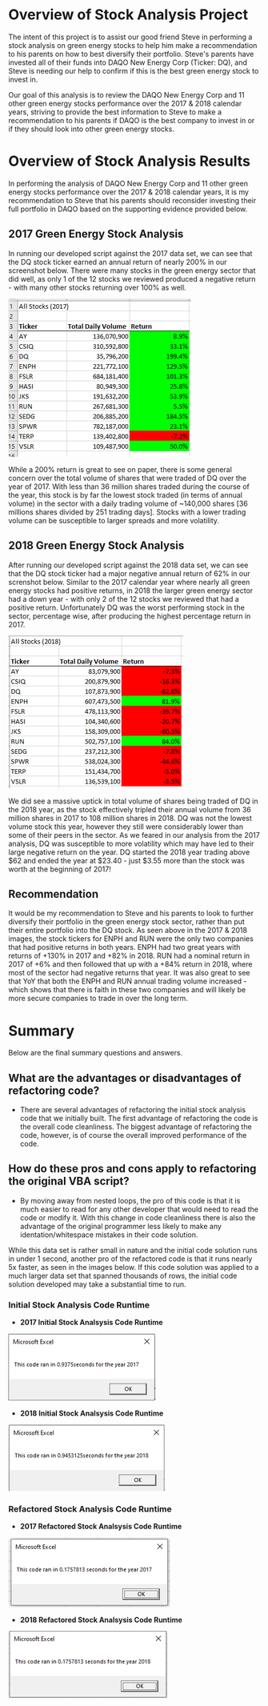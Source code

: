 # Overview of Stock Analysis Project

The intent of this project is to assist our good friend Steve in performing a stock analysis on green energy stocks to help him make a recommendation to his parents on how to best diversify their portfolio. Steve's parents have invested all of their funds into DAQO New Energy Corp (Ticker: DQ), and Steve is needing our help to confirm if this is the best green energy stock to invest in.

Our goal of this analysis is to review the DAQO New Energy Corp and 11 other green energy stocks performance over the 2017 & 2018 calendar years, striving to provide the best information to Steve to make a recommendation to his parents if DAQO is the best company to invest in or if they should look into other green energy stocks.

# Overview of Stock Analysis Results

In performing the analysis of DAQO New Energy Corp and 11 other green energy stocks performance over the 2017 & 2018 calendar years, it is my recommendation to Steve that his parents should reconsider investing their full portfolio in DAQO based on the supporting evidence provided below.

## 2017 Green Energy Stock Analysis

In running our developed script against the 2017 data set, we can see that the DQ stock ticker earned an annual return of nearly 200% in our screenshot below. There were many stocks in the green energy sector that did well, as only 1 of the 12 stocks we reviewed produced a negative return - with many other stocks returning over 100% as well. 

![2017 Green Energy Stock Analysis](/Resources/2017_All_Green_Energy_Stock_Analysis.png "2017 Green Energy Stock Analysis")

While a 200% return is great to see on paper, there is some general concern over the total volume of shares that were traded of DQ over the year of 2017. With less than 36 million shares traded during the course of the year, this stock is by far the lowest stock traded (in terms of annual volume) in the sector with a daily trading volume of ~140,000 shares [36 millions shares divided by 251 trading days]. Stocks with a lower trading volume can be susceptible to larger spreads and more volatility.

## 2018 Green Energy Stock Analysis

After running our developed script against the 2018 data set, we can see that the DQ stock ticker had a major negative annual return of 62% in our screnshot below. Similar to the 2017 calendar year where nearly all green energy stocks had positive returns, in 2018 the larger green energy sector had a down year - with only 2 of the 12 stocks we reviewed that had a positive return. Unfortunately DQ was the worst performing stock in the sector, percentage wise, after producing the highest percentage return in 2017.

![2018 Green Energy Stock Analysis](/Resources/2018_All_Green_Energy_Stock_Analysis.png "2018 Green Energy Stock Analysis")

We did see a massive uptick in total volume of shares being traded of DQ in the 2018 year, as the stock effectively tripled their annual volume from 36 million shares in 2017 to 108 million shares in 2018. DQ was not the lowest volume stock this year, however they still were considerably lower than some of their peers in the sector. As we feared in our analysis from the 2017 analysis, DQ was susceptible to more volatility which may have led to their large negative return on the year. DQ started the 2018 year trading above $62 and ended the year at $23.40 - just $3.55 more than the stock was worth at the beginning of 2017! 

## Recommendation

It would be my recommendation to Steve and his parents to look to further diversify their portfolio in the green energy stock sector, rather than put their entire portfolio into the DQ stock. As seen above in the 2017 & 2018 images, the stock tickers for ENPH and RUN were the only two companies that had positive returns in both years. ENPH had two great years with returns of +130% in 2017 and +82% in 2018. RUN had a nominal return in 2017 of +6% and then followed that up with a +84% return in 2018, where most of the sector had negative returns that year. It was also great to see that YoY that both the ENPH and RUN annual trading volume increased - which shows that there is faith in these two companies and will likely be more secure companies to trade in over the long term.

# Summary

Below are the final summary questions and answers.

## What are the advantages or disadvantages of refactoring code?
- There are several advantages of refactoring the initial stock analysis code that we initially built. The first advantage of refactoring the code is the overall code cleanliness. The biggest advantage of refactoring the code, however, is of course the overall improved performance of the code. 

## How do these pros and cons apply to refactoring the original VBA script?
-  By moving away from nested loops, the pro of this code is that it is much easier to read for any other developer that would need to read the code or modify it. With this change in code cleanliness there is also the advantage of the original programmer less likely to make any identation/whitespace mistakes in their code solution. 

While this data set is rather small in nature and the initial code solution runs in under 1 second, another pro of the refactored code is that it runs nearly 5x faster, as seen in the images below. If this code solution was applied to a much larger data set that spanned thousands of rows, the initial code solution developed may take a substantial time to run. 

### Initial Stock Analysis Code Runtime

- **2017 Initial Stock Analsysis Code Runtime**

![2017 Initial Stock Analysis Code Runtime](/Resources/Initial_Stock_Analysis_2017.png)

- **2018 Initial Stock Analsysis Code Runtime**

![2018 Initial Stock Analysis Code Runtime](/Resources/Initial_Stock_Analysis_2018.png "2018 Initial Stock Analysis Code Runtime")

### Refactored Stock Analysis Code Runtime

- **2017 Refactored Stock Analsysis Code Runtime**

![2017 Refactored Stock Analysis Code Runtime](/Resources/VBA_Challenge_2017.png "2017 Refactored Stock Analysis Code Runtime")

- **2018 Refactored Stock Analsysis Code Runtime**

![2018 Refactored Stock Analysis Code Runtime](/Resources/VBA_Challenge_2018.png "2018 Refactored Stock Analysis Code Runtime")